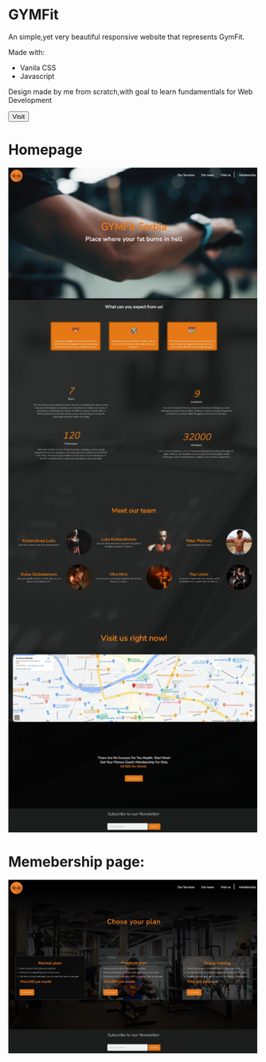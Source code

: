 # GYMFit
<p>An simple,yet very beautiful responsive website that represents GymFit.</p>
<p>Made with:</p>
<ul>
  <li>Vanila CSS</li>
  <li>Javascript</li>
</ul>
<p>Design made by me from scratch,with goal to learn fundamentlals for Web Development</p>
<button>Visit</button>
<h1>Homepage</h1>
<img src="images/home.jpeg" style="width:500px;">
<h1>Memebership page:</h1>
<img src="images/membership.jpeg" style="width:500px;">

